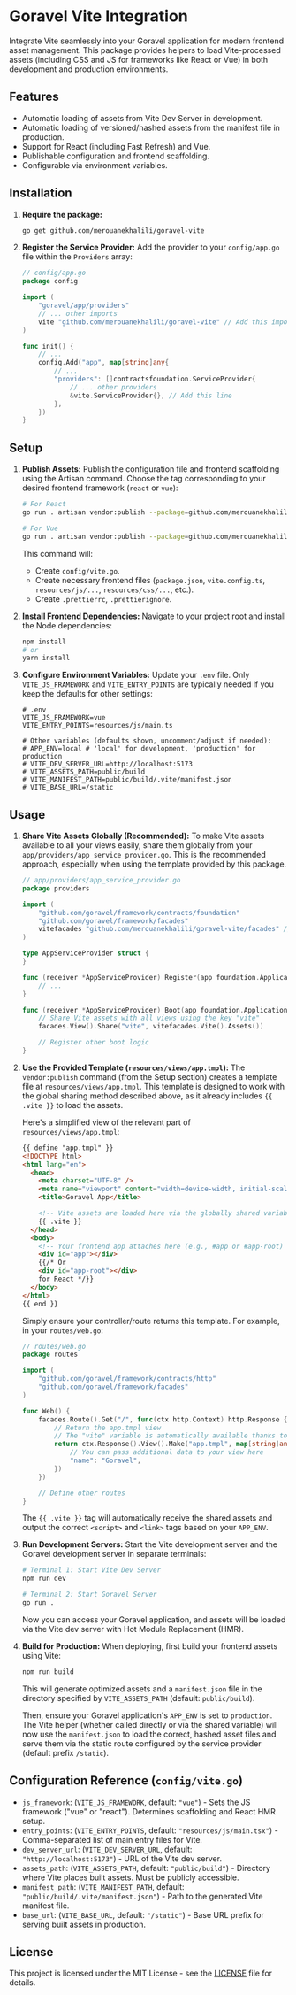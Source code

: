 # Goravel Vite Integration

Integrate Vite seamlessly into your Goravel application for modern frontend asset management. This package provides helpers to load Vite-processed assets (including CSS and JS for frameworks like React or Vue) in both development and production environments.

## Features

- Automatic loading of assets from Vite Dev Server in development.
- Automatic loading of versioned/hashed assets from the manifest file in production.
- Support for React (including Fast Refresh) and Vue.
- Publishable configuration and frontend scaffolding.
- Configurable via environment variables.

## Installation

1.  **Require the package:**

    ```bash
    go get github.com/merouanekhalili/goravel-vite
    ```

2.  **Register the Service Provider:**
    Add the provider to your `config/app.go` file within the `Providers` array:

    ```go
    // config/app.go
    package config

    import (
        "goravel/app/providers"
        // ... other imports
        vite "github.com/merouanekhalili/goravel-vite" // Add this import
    )

    func init() {
        // ...
        config.Add("app", map[string]any{
            // ...
            "providers": []contractsfoundation.ServiceProvider{
                // ... other providers
                &vite.ServiceProvider{}, // Add this line
            },
        })
    }
    ```

## Setup

1.  **Publish Assets:**
    Publish the configuration file and frontend scaffolding using the Artisan command. Choose the tag corresponding to your desired frontend framework (`react` or `vue`):

    ```bash
    # For React
    go run . artisan vendor:publish --package=github.com/merouanekhalili/goravel-vite --tag=react

    # For Vue
    go run . artisan vendor:publish --package=github.com/merouanekhalili/goravel-vite --tag=vue
    ```

    This command will:

    - Create `config/vite.go`.
    - Create necessary frontend files (`package.json`, `vite.config.ts`, `resources/js/...`, `resources/css/...`, etc.).
    - Create `.prettierrc`, `.prettierignore`.

2.  **Install Frontend Dependencies:**
    Navigate to your project root and install the Node dependencies:

    ```bash
    npm install
    # or
    yarn install
    ```

3.  **Configure Environment Variables:**
    Update your `.env` file. Only `VITE_JS_FRAMEWORK` and `VITE_ENTRY_POINTS` are typically needed if you keep the defaults for other settings:

    ```dotenv
    # .env
    VITE_JS_FRAMEWORK=vue
    VITE_ENTRY_POINTS=resources/js/main.ts

    # Other variables (defaults shown, uncomment/adjust if needed):
    # APP_ENV=local # 'local' for development, 'production' for production
    # VITE_DEV_SERVER_URL=http://localhost:5173
    # VITE_ASSETS_PATH=public/build
    # VITE_MANIFEST_PATH=public/build/.vite/manifest.json
    # VITE_BASE_URL=/static
    ```

## Usage

1.  **Share Vite Assets Globally (Recommended):**
    To make Vite assets available to all your views easily, share them globally from your `app/providers/app_service_provider.go`. This is the recommended approach, especially when using the template provided by this package.

    ```go
    // app/providers/app_service_provider.go
    package providers

    import (
    	"github.com/goravel/framework/contracts/foundation"
    	"github.com/goravel/framework/facades"
    	vitefacades "github.com/merouanekhalili/goravel-vite/facades" // Import Vite facade
    )

    type AppServiceProvider struct {
    }

    func (receiver *AppServiceProvider) Register(app foundation.Application) {
    	// ...
    }

    func (receiver *AppServiceProvider) Boot(app foundation.Application) {
        // Share Vite assets with all views using the key "vite"
        facades.View().Share("vite", vitefacades.Vite().Assets())

    	// Register other boot logic
    }

    ```

2.  **Use the Provided Template (`resources/views/app.tmpl`):**
    The `vendor:publish` command (from the Setup section) creates a template file at `resources/views/app.tmpl`. This template is designed to work with the global sharing method described above, as it already includes `{{ .vite }}` to load the assets.

    Here's a simplified view of the relevant part of `resources/views/app.tmpl`:

    ```html
    {{ define "app.tmpl" }}
    <!DOCTYPE html>
    <html lang="en">
      <head>
        <meta charset="UTF-8" />
        <meta name="viewport" content="width=device-width, initial-scale=1.0" />
        <title>Goravel App</title>

        <!-- Vite assets are loaded here via the globally shared variable -->
        {{ .vite }}
      </head>
      <body>
        <!-- Your frontend app attaches here (e.g., #app or #app-root) -->
        <div id="app"></div>
        {{/* Or
        <div id="app-root"></div>
        for React */}}
      </body>
    </html>
    {{ end }}
    ```

    Simply ensure your controller/route returns this template. For example, in your `routes/web.go`:

    ```go
    // routes/web.go
    package routes

    import (
    	"github.com/goravel/framework/contracts/http"
    	"github.com/goravel/framework/facades"
    )

    func Web() {
    	facades.Route().Get("/", func(ctx http.Context) http.Response {
    		// Return the app.tmpl view
    		// The "vite" variable is automatically available thanks to AppServiceProvider
    		return ctx.Response().View().Make("app.tmpl", map[string]any{
    			// You can pass additional data to your view here
    			"name": "Goravel",
    		})
    	})

    	// Define other routes
    }
    ```

    The `{{ .vite }}` tag will automatically receive the shared assets and output the correct `<script>` and `<link>` tags based on your `APP_ENV`.

3.  **Run Development Servers:**
    Start the Vite development server and the Goravel development server in separate terminals:

    ```bash
    # Terminal 1: Start Vite Dev Server
    npm run dev
    ```

    ```bash
    # Terminal 2: Start Goravel Server
    go run .
    ```

    Now you can access your Goravel application, and assets will be loaded via the Vite dev server with Hot Module Replacement (HMR).

4.  **Build for Production:**
    When deploying, first build your frontend assets using Vite:

    ```bash
    npm run build
    ```

    This will generate optimized assets and a `manifest.json` file in the directory specified by `VITE_ASSETS_PATH` (default: `public/build`).

    Then, ensure your Goravel application's `APP_ENV` is set to `production`. The Vite helper (whether called directly or via the shared variable) will now use the `manifest.json` to load the correct, hashed asset files and serve them via the static route configured by the service provider (default prefix `/static`).

## Configuration Reference (`config/vite.go`)

- `js_framework`: (`VITE_JS_FRAMEWORK`, default: `"vue"`) - Sets the JS framework ("vue" or "react"). Determines scaffolding and React HMR setup.
- `entry_points`: (`VITE_ENTRY_POINTS`, default: `"resources/js/main.tsx"`) - Comma-separated list of main entry files for Vite.
- `dev_server_url`: (`VITE_DEV_SERVER_URL`, default: `"http://localhost:5173"`) - URL of the Vite dev server.
- `assets_path`: (`VITE_ASSETS_PATH`, default: `"public/build"`) - Directory where Vite places built assets. Must be publicly accessible.
- `manifest_path`: (`VITE_MANIFEST_PATH`, default: `"public/build/.vite/manifest.json"`) - Path to the generated Vite manifest file.
- `base_url`: (`VITE_BASE_URL`, default: `"/static"`) - Base URL prefix for serving built assets in production.

## License

This project is licensed under the MIT License - see the [LICENSE](LICENSE) file for details.
